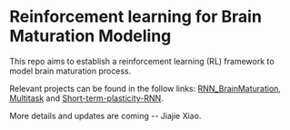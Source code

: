 # Reinforcement learning for Brain Maturation Modeling
This repo aims to establish a reinforcement learning (RL) framework to model brain maturation process. 

Relevant projects can be found in the follow links: <a href="https://github.com/xinzhoucs/RNN_BrainMaturation">RNN_BrainMaturation</a>, <a href="https://github.com/gyyang/multitask">Multitask</a> and <a href="https://github.com/nmasse/Short-term-plasticity-RNN">Short-term-plasticity-RNN</a>.

More details and updates are coming -- Jiajie Xiao.  


